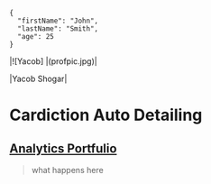 ```
{
  "firstName": "John",
  "lastName": "Smith",
  "age": 25
}
```
|![Yacob] |(profpic.jpg)|

|Yacob Shogar|

# Cardiction Auto Detailing
## [Analytics Portfulio](Carsdiction.com)
>what happens here
